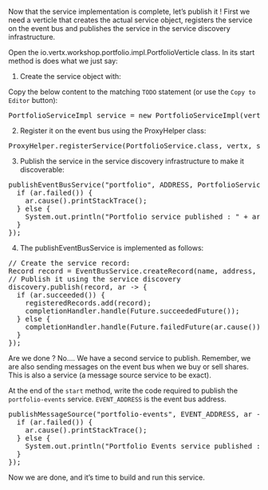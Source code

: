 Now that the service implementation is complete, let’s publish it ! First we need a verticle that creates the actual service object, registers the service on the event bus and publishes the service in the service discovery infrastructure.

Open the io.vertx.workshop.portfolio.impl.PortfolioVerticle class. In its start method is does what we just say:

1) Create the service object with:

Copy the below content to the matching `TODO` statement (or use the `Copy to Editor` button):

<pre class="file" data-filename="src/main/java/io/vertx/workshop/portfolio/impl/PortfolioVerticle.java" data-target="insert" data-marker="//TODO: create portfolio service">
PortfolioServiceImpl service = new PortfolioServiceImpl(vertx, discovery, config().getDouble("money", 10000.00));
</pre>

2) Register it on the event bus using the ProxyHelper class:

<pre class="file" data-filename="src/main/java/io/vertx/workshop/portfolio/impl/PortfolioVerticle.java" data-target="insert" data-marker="//TODO: register portfolio service">
ProxyHelper.registerService(PortfolioService.class, vertx, service, ADDRESS);
</pre>

3) Publish the service in the service discovery infrastructure to make it discoverable:

<pre class="file" data-filename="src/main/java/io/vertx/workshop/portfolio/impl/PortfolioVerticle.java" data-target="insert" data-marker="//TODO: publish portfolio service">
publishEventBusService("portfolio", ADDRESS, PortfolioService.class, ar -> {
  if (ar.failed()) {
    ar.cause().printStackTrace();
  } else {
    System.out.println("Portfolio service published : " + ar.succeeded());
  }
});
</pre>

4) The publishEventBusService is implemented as follows:
   
<pre class="file" data-filename="src/main/java/io/vertx/workshop/portfolio/impl/PortfolioVerticle.java" data-target="insert" data-marker="//TODO: implement portfolio service">
// Create the service record:
Record record = EventBusService.createRecord(name, address, serviceClass);
// Publish it using the service discovery
discovery.publish(record, ar -> {
  if (ar.succeeded()) {
    registeredRecords.add(record);
    completionHandler.handle(Future.succeededFuture());
  } else {
    completionHandler.handle(Future.failedFuture(ar.cause()));
  }
});
</pre>

Are we done ? No…​. We have a second service to publish. Remember, we are also sending messages on the event bus when we buy or sell shares. This is also a service (a message source service to be exact).

At the end of the ``start`` method, write the code required to publish the ``portfolio-events`` service. ``EVENT_ADDRESS`` is the event bus address.

<pre class="file" data-filename="src/main/java/io/vertx/workshop/portfolio/impl/PortfolioVerticle.java" data-target="insert" data-marker="//TODO: publish portfolio-events service">
publishMessageSource("portfolio-events", EVENT_ADDRESS, ar -> {
  if (ar.failed()) {
    ar.cause().printStackTrace();
  } else {
    System.out.println("Portfolio Events service published : " + ar.succeeded());
  }
});
</pre>

Now we are done, and it’s time to build and run this service.